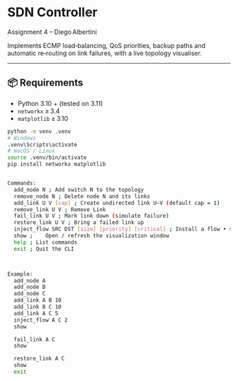 # SDN Controller

Assignment 4 – Diego Albertini

Implements ECMP load‑balancing, QoS priorities, backup paths and
automatic re‑routing on link failures, with a live topology visualiser.

---

## 📦 Requirements

* Python 3.10 + (tested on 3.11)
* `networkx` ≥ 3.4  
* `matplotlib` ≥ 3.10

```bash
python -m venv .venv
# Windows
.venv\Scripts\activate
# macOS / Linux
source .venv/bin/activate
pip install networkx matplotlib


Commands:
  add_node N ; Add switch N to the topology
  remove_node N ; Delete node N and its links
  add_link U V [cap] ; Create undirected link U—V (default cap = 1)
  remove_link U V ; Remove Link
  fail_link U V ; Mark link down (simulate failure)
  restore_link U V ; Bring a failed link up
  inject_flow SRC DST [size] [priority] [critical] ; Install a flow • size (default 1) • priority flag ⇒ high‑priority • critical flag ⇒ store backup path
  show ; 	Open / refresh the visualization window
  help ; List commands
  exit ; Quit the CLI



Example:
  add_node A
  add_node B
  add_node C
  add_link A B 10
  add_link B C 10
  add_link A C 5
  inject_flow A C 2
  show

  fail_link A C
  show

  restore_link A C
  show
  exit
